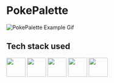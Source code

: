 # PokePalette

![PokePalette Example Gif](src/img/example.gif)

## Tech stack used
<img src="https://cdn.jsdelivr.net/gh/devicons/devicon@latest/icons/html5/html5-original-wordmark.svg" style="width:50px;display:inline-block"/>
<img src="https://cdn.jsdelivr.net/gh/devicons/devicon@latest/icons/css3/css3-original-wordmark.svg" style="width:50px;display:inline-block" />
<img src="https://cdn.jsdelivr.net/gh/devicons/devicon@latest/icons/less/less-plain-wordmark.svg" style="width:50px;display:inline-block" />
<img src="https://cdn.jsdelivr.net/gh/devicons/devicon@latest/icons/javascript/javascript-original.svg" style="width:50px;display:inline-block" />
<img src="https://cdn.jsdelivr.net/gh/devicons/devicon@latest/icons/react/react-original-wordmark.svg" style="width:50px;display:inline-block" />
